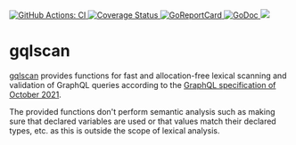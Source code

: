 <a href="https://github.com/graph-guard/gqlscan/actions?query=workflow%3ACI">
    <img src="https://github.com/graph-guard/gqlscan/workflows/CI/badge.svg" alt="GitHub Actions: CI">
</a>
<a href="https://coveralls.io/github/graph-guard/gqlscan">
    <img src="https://coveralls.io/repos/github/graph-guard/gqlscan/badge.svg" alt="Coverage Status" />
</a>
<a href="https://goreportcard.com/report/github.com/graph-guard/gqlscan">
    <img src="https://goreportcard.com/badge/github.com/graph-guard/gqlscan" alt="GoReportCard">
</a>
<a href="https://pkg.go.dev/github.com/graph-guard/gqlscan">
    <img src="https://godoc.org/github.com/graph-guard/gqlscan?status.svg" alt="GoDoc">
</a>
<a href="https://go.dev/play/p/hWgkDaNqrPr">
    <img src="https://img.shields.io/badge/Demo-Playground-blueviolet.svg">
</a>

# gqlscan
[gqlscan](https://pkg.go.dev/github.com/graph-guard/gqlscan) provides functions for fast and allocation-free
lexical scanning and validation of GraphQL queries according
to the [GraphQL specification of October 2021](https://spec.graphql.org/October2021/).

The provided functions don't perform semantic analysis such as
making sure that declared variables are used or that
values match their declared types, etc. as this is outside the scope
of lexical analysis.
